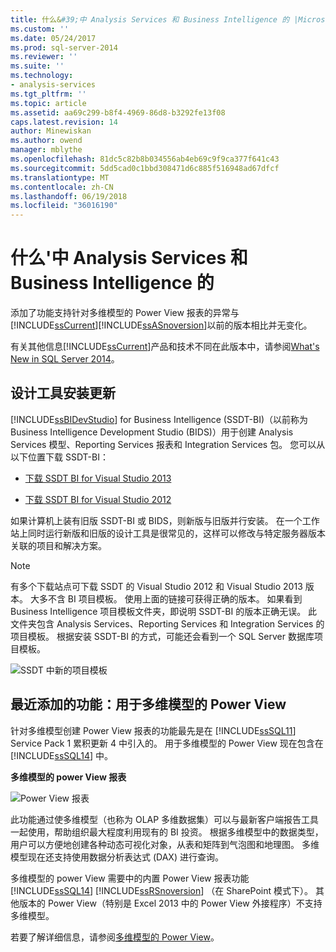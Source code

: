 ```yaml
---
title: 什么&#39;中 Analysis Services 和 Business Intelligence 的 |Microsoft 文档
ms.custom: ''
ms.date: 05/24/2017
ms.prod: sql-server-2014
ms.reviewer: ''
ms.suite: ''
ms.technology:
- analysis-services
ms.tgt_pltfrm: ''
ms.topic: article
ms.assetid: aa69c299-b8f4-4969-86d8-b3292fe13f08
caps.latest.revision: 14
author: Minewiskan
ms.author: owend
manager: mblythe
ms.openlocfilehash: 81dc5c82b8b034556ab4eb69c9f9ca377f641c43
ms.sourcegitcommit: 5dd5cad0c1bbd308471d6c885f516948ad67dfcf
ms.translationtype: MT
ms.contentlocale: zh-CN
ms.lasthandoff: 06/19/2018
ms.locfileid: "36016190"
---
```

# <a name="what39s-new-in-analysis-services-and-business-intelligence"></a>什么&#39;中 Analysis Services 和 Business Intelligence 的
  添加了功能支持针对多维模型的 Power View 报表的异常与[!INCLUDE[ssCurrent](../includes/sscurrent-md.md)][!INCLUDE[ssASnoversion](../includes/ssasnoversion-md.md)]以前的版本相比并无变化。  
  
 有关其他信息[!INCLUDE[ssCurrent](../includes/sscurrent-md.md)]产品和技术不同在此版本中，请参阅[What's New in SQL Server 2014](../sql-server/what-s-new-in-sql-server-2016.md)。  
  
## <a name="updates-to-design-tool-installation"></a>设计工具安装更新  
 [!INCLUDE[ssBIDevStudio](../includes/ssbidevstudio-md.md)] for Business Intelligence (SSDT-BI)（以前称为 Business Intelligence Development Studio (BIDS)）用于创建 Analysis Services 模型、Reporting Services 报表和 Integration Services 包。 您可以从以下位置下载 SSDT-BI：  
  
-   [下载 SSDT BI for Visual Studio 2013](http://go.microsoft.com/fwlink/p/?LinkId=396526)  
  
-   [下载 SSDT BI for Visual Studio 2012](http://go.microsoft.com/fwlink/p/?LinkID=273673)  
  
 如果计算机上装有旧版 SSDT-BI 或 BIDS，则新版与旧版并行安装。 在一个工作站上同时运行新版和旧版的设计工具是很常见的，这样可以修改与特定服务器版本关联的项目和解决方案。  
  
> [!NOTE]  
>  有多个下载站点可下载 SSDT 的 Visual Studio 2012 和 Visual Studio 2013 版本。 大多不含 BI 项目模板。 使用上面的链接可获得正确的版本。 如果看到 Business Intelligence 项目模板文件夹，即说明 SSDT-BI 的版本正确无误。 此文件夹包含 Analysis Services、Reporting Services 和 Integration Services 的项目模板。 根据安装 SSDT-BI 的方式，可能还会看到一个 SQL Server 数据库项目模板。  
  
 ![SSDT 中新的项目模板](media/ssdt-biprojects.png "New Project templates in SSDT")  
  
## <a name="features-recently-added-power-view-for-multidimensional-models"></a>最近添加的功能：用于多维模型的 Power View  
 针对多维模型创建 Power View 报表的功能最先是在 [!INCLUDE[ssSQL11](../includes/sssql11-md.md)] Service Pack 1 累积更新 4 中引入的。 用于多维模型的 Power View 现在包含在 [!INCLUDE[ssSQL14](../includes/sssql14-md.md)] 中。  
  
 **多维模型的 power View 报表**  
  
 ![Power View 报表](media/powerviewreport-wn.gif "Power View 报表")  
  
 此功能通过使多维模型（也称为 OLAP 多维数据集）可以与最新客户端报告工具一起使用，帮助组织最大程度利用现有的 BI 投资。 根据多维模型中的数据类型，用户可以方便地创建各种动态可视化对象，从表和矩阵到气泡图和地理图。 多维模型现在还支持使用数据分析表达式 (DAX) 进行查询。  
  
 多维模型的 power View 需要中的内置 Power View 报表功能[!INCLUDE[ssSQL14](../includes/sssql14-md.md)] [!INCLUDE[ssRSnoversion](../includes/ssrsnoversion-md.md)] （在 SharePoint 模式下）。 其他版本的 Power View（特别是 Excel 2013 中的 Power View 外接程序）不支持多维模型。  
  
 若要了解详细信息，请参阅[多维模型的 Power View](http://msdn.microsoft.com/library/dn140246.aspx)。  
  
  